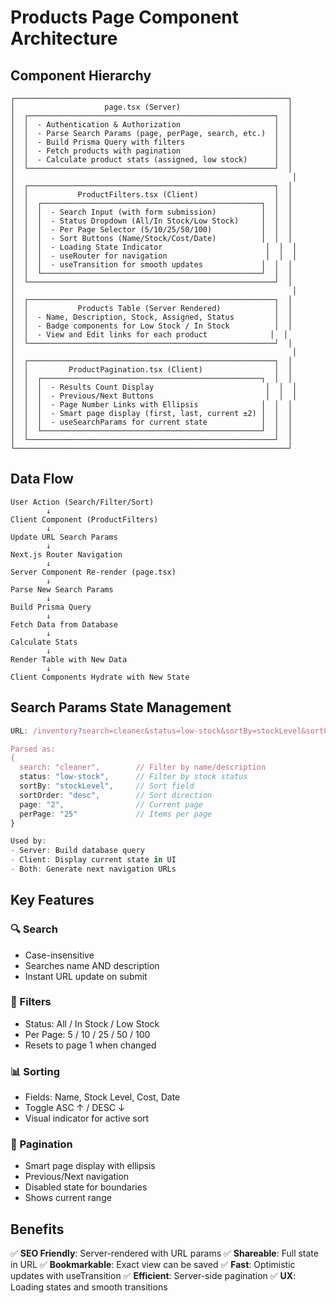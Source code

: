 # Products Page Component Architecture

## Component Hierarchy

```
┌─────────────────────────────────────────────────────────────┐
│                    page.tsx (Server)                        │
│  ┌───────────────────────────────────────────────────────┐  │
│  │  - Authentication & Authorization                     │  │
│  │  - Parse Search Params (page, perPage, search, etc.)  │  │
│  │  - Build Prisma Query with filters                    │  │
│  │  - Fetch products with pagination                     │  │
│  │  - Calculate product stats (assigned, low stock)      │  │
│  └───────────────────────────────────────────────────────┘  │
│                                                              │
│  ┌───────────────────────────────────────────────────────┐  │
│  │           ProductFilters.tsx (Client)                 │  │
│  │  ┌─────────────────────────────────────────────────┐  │  │
│  │  │  - Search Input (with form submission)          │  │  │
│  │  │  - Status Dropdown (All/In Stock/Low Stock)     │  │  │
│  │  │  - Per Page Selector (5/10/25/50/100)           │  │  │
│  │  │  - Sort Buttons (Name/Stock/Cost/Date)          │  │  │
│  │  │  - Loading State Indicator                       │  │  │
│  │  │  - useRouter for navigation                      │  │  │
│  │  │  - useTransition for smooth updates             │  │  │
│  │  └─────────────────────────────────────────────────┘  │  │
│  └───────────────────────────────────────────────────────┘  │
│                                                              │
│  ┌───────────────────────────────────────────────────────┐  │
│  │           Products Table (Server Rendered)            │  │
│  │  - Name, Description, Stock, Assigned, Status         │  │
│  │  - Badge components for Low Stock / In Stock          │  │
│  │  - View and Edit links for each product              │  │
│  └───────────────────────────────────────────────────────┘  │
│                                                              │
│  ┌───────────────────────────────────────────────────────┐  │
│  │         ProductPagination.tsx (Client)                │  │
│  │  ┌─────────────────────────────────────────────────┐  │  │
│  │  │  - Results Count Display                         │  │  │
│  │  │  - Previous/Next Buttons                         │  │  │
│  │  │  - Page Number Links with Ellipsis              │  │  │
│  │  │  - Smart page display (first, last, current ±2) │  │  │
│  │  │  - useSearchParams for current state            │  │  │
│  │  └─────────────────────────────────────────────────┘  │  │
│  └───────────────────────────────────────────────────────┘  │
└─────────────────────────────────────────────────────────────┘
```

## Data Flow

```
User Action (Search/Filter/Sort)
        ↓
Client Component (ProductFilters)
        ↓
Update URL Search Params
        ↓
Next.js Router Navigation
        ↓
Server Component Re-render (page.tsx)
        ↓
Parse New Search Params
        ↓
Build Prisma Query
        ↓
Fetch Data from Database
        ↓
Calculate Stats
        ↓
Render Table with New Data
        ↓
Client Components Hydrate with New State
```

## Search Params State Management

```typescript
URL: /inventory?search=cleaner&status=low-stock&sortBy=stockLevel&sortOrder=desc&page=2&perPage=25

Parsed as:
{
  search: "cleaner",        // Filter by name/description
  status: "low-stock",      // Filter by stock status
  sortBy: "stockLevel",     // Sort field
  sortOrder: "desc",        // Sort direction
  page: "2",                // Current page
  perPage: "25"             // Items per page
}

Used by:
- Server: Build database query
- Client: Display current state in UI
- Both: Generate next navigation URLs
```

## Key Features

### 🔍 Search

- Case-insensitive
- Searches name AND description
- Instant URL update on submit

### 🎯 Filters

- Status: All / In Stock / Low Stock
- Per Page: 5 / 10 / 25 / 50 / 100
- Resets to page 1 when changed

### 📊 Sorting

- Fields: Name, Stock Level, Cost, Date
- Toggle ASC ↑ / DESC ↓
- Visual indicator for active sort

### 📄 Pagination

- Smart page display with ellipsis
- Previous/Next navigation
- Disabled state for boundaries
- Shows current range

## Benefits

✅ **SEO Friendly**: Server-rendered with URL params
✅ **Shareable**: Full state in URL
✅ **Bookmarkable**: Exact view can be saved
✅ **Fast**: Optimistic updates with useTransition
✅ **Efficient**: Server-side pagination
✅ **UX**: Loading states and smooth transitions
